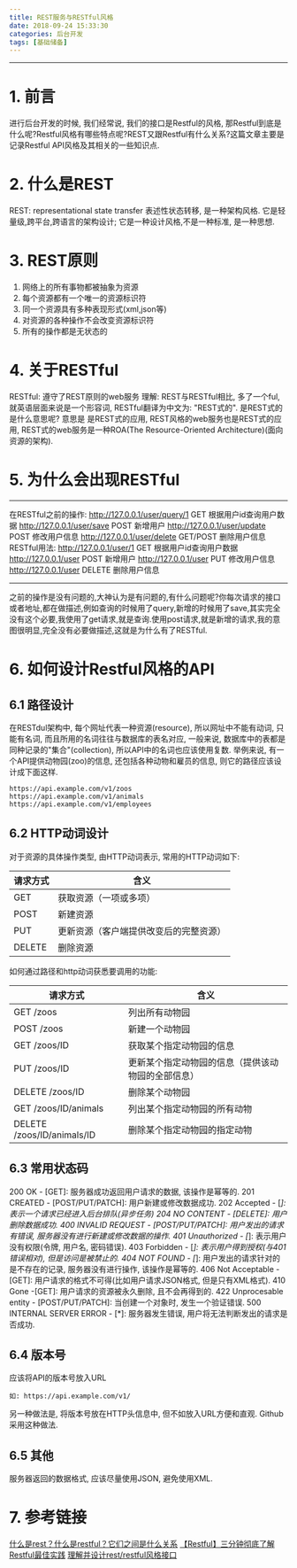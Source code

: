 ```yaml
---
title: REST服务与RESTful风格
date: 2018-09-24 15:33:30
categories: 后台开发
tags: [基础储备]
---
```


----

<!-- more -->

# 1. 前言

进行后台开发的时候, 我们经常说, 我们的接口是Restful的风格, 那Restful到底是什么呢?Restful风格有哪些特点呢?REST又跟Restful有什么关系?这篇文章主要是记录Restful API风格及其相关的一些知识点.

# 2. 什么是REST

REST: representational state transfer 表述性状态转移, 是一种架构风格.
它是轻量级,跨平台,跨语言的架构设计; 它是一种设计风格,不是一种标准, 是一种思想.

# 3. REST原则

1. 网络上的所有事物都被抽象为资源
2. 每个资源都有一个唯一的资源标识符
3. 同一个资源具有多种表现形式(xml,json等)
4. 对资源的各种操作不会改变资源标识符
5. 所有的操作都是无状态的

# 4. 关于RESTful

RESTful: 遵守了REST原则的web服务
理解: REST与RESTful相比, 多了一个ful, 就英语层面来说是一个形容词, RESTful翻译为中文为: "REST式的".
是REST式的是什么意思呢?
意思是 是REST式的应用, REST风格的web服务也是REST式的应用, REST式的web服务是一种ROA(The Resource-Oriented Architecture)(面向资源的架构).

# 5. 为什么会出现RESTful

----
在RESTful之前的操作:
http://127.0.0.1/user/query/1 GET  根据用户id查询用户数据
http://127.0.0.1/user/save POST 新增用户
http://127.0.0.1/user/update POST 修改用户信息
http://127.0.0.1/user/delete GET/POST 删除用户信息
RESTful用法:
http://127.0.0.1/user/1 GET  根据用户id查询用户数据
http://127.0.0.1/user  POST 新增用户
http://127.0.0.1/user  PUT 修改用户信息
http://127.0.0.1/user  DELETE 删除用户信息

----
之前的操作是没有问题的,大神认为是有问题的,有什么问题呢?你每次请求的接口或者地址,都在做描述,例如查询的时候用了query,新增的时候用了save,其实完全没有这个必要,我使用了get请求,就是查询.使用post请求,就是新增的请求,我的意图很明显,完全没有必要做描述,这就是为什么有了RESTful.

# 6. 如何设计Restful风格的API

## 6.1 路径设计

在RESTdul架构中, 每个网址代表一种资源(resource), 所以网址中不能有动词, 只能有名词, 而且所用的名词往往与数据库的表名对应, 一般来说, 数据库中的表都是同种记录的"集合"(collection), 所以API中的名词也应该使用复数. 
举例来说, 有一个API提供动物园(zoo)的信息, 还包括各种动物和雇员的信息, 则它的路径应该设计成下面这样.

```vim
https://api.example.com/v1/zoos
https://api.example.com/v1/animals
https://api.example.com/v1/employees
```

## 6.2 HTTP动词设计

对于资源的具体操作类型, 由HTTP动词表示, 常用的HTTP动词如下:

| 请求方式 | 含义                                 |
| -------- | -------------------------------------- |
| GET      | 获取资源（一项或多项）      |
| POST     | 新建资源                           |
| PUT      | 更新资源（客户端提供改变后的完整资源） |
| DELETE   | 删除资源                           |

如何通过路径和http动词获悉要调用的功能:

| 请求方式               | 含义                                             |
| -------------------------- | -------------------------------------------------- |
| GET /zoos                  | 列出所有动物园                              |
| POST /zoos                 | 新建一个动物园                              |
| GET /zoos/ID               | 获取某个指定动物园的信息               |
| PUT /zoos/ID               | 更新某个指定动物园的信息（提供该动物园的全部信息） |
| DELETE /zoos/ID            | 删除某个动物园                              |
| GET /zoos/ID/animals       | 列出某个指定动物园的所有动物         |
| DELETE /zoos/ID/animals/ID | 删除某个指定动物园的指定动物         |

## 6.3 常用状态码

200 OK - [GET]: 服务器成功返回用户请求的数据, 该操作是幂等的.
201 CREATED - [POST/PUT/PATCH]: 用户新建或修改数据成功.
202 Accepted - [*]:表示一个请求已经进入后台排队(异步任务)
204 NO CONTENT - [DELETE]: 用户删除数据成功.
400 INVALID REQUEST - [POST/PUT/PATCH]: 用户发出的请求有错误, 服务器没有进行新建或修改数据的操作.
401 Unauthorized - [*]: 表示用户没有权限(令牌, 用户名, 密码错误).
403 Forbidden - [*]: 表示用户得到授权(与401错误相对), 但是访问是被禁止的.
404 NOT FOUND - [*]: 用户发出的请求针对的是不存在的记录, 服务器没有进行操作, 该操作是幂等的.
406 Not Acceptable - [GET]: 用户请求的格式不可得(比如用户请求JSON格式, 但是只有XML格式).
410 Gone -[GET]: 用户请求的资源被永久删除, 且不会再得到的.
422 Unprocesable entity - [POST/PUT/PATCH]:  当创建一个对象时, 发生一个验证错误.
500 INTERNAL SERVER ERROR - [*]: 服务器发生错误, 用户将无法判断发出的请求是否成功.

## 6.4 版本号

应该将API的版本号放入URL

```vim
如: https://api.example.com/v1/
```

另一种做法是, 将版本号放在HTTP头信息中, 但不如放入URL方便和直观. Github采用这种做法.

## 6.5 其他

服务器返回的数据格式, 应该尽量使用JSON, 避免使用XML.

# 7. 参考链接

[什么是rest？什么是restful？它们之间是什么关系](https://blog.csdn.net/maxiao124/article/details/79897229)
[【Restful】三分钟彻底了解Restful最佳实践](https://blog.csdn.net/chenxiaochan/article/details/73716617)
[理解并设计rest/restful风格接口](https://blog.csdn.net/mawming/article/details/52381740)